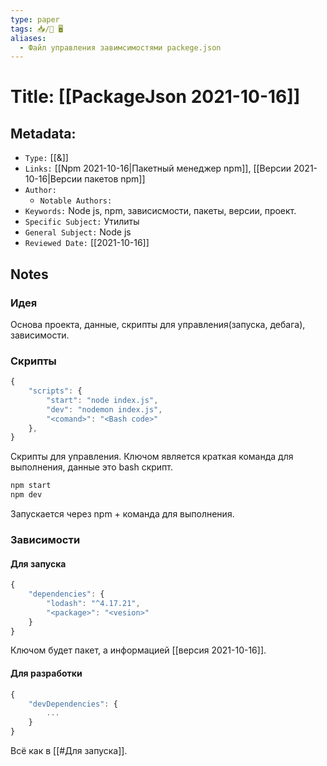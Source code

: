 ```yaml
---
type: paper
tags: 📥️/📜️ 🖥️
aliases:
  - Файл управления завимсимостями packege.json
---
```




# Title: **[[PackageJson 2021-10-16]]**


## Metadata:

- `Type:` [[&]]
- `Links:` [[Npm 2021-10-16|Пакетный менеджер npm]], [[Версии 2021-10-16|Версии пакетов npm]]
- `Author:` 
	- `Notable Authors:` 
- `Keywords:` Node js, npm, зависисмости, пакеты, версии, проект.
- `Specific Subject:` Утилиты
- `General Subject:` Node js
- `Reviewed Date:` [[2021-10-16]]


## Notes

### Идея
Основа проекта, данные, скрипты для управления(запуска, дебага), зависимости.

### Скрипты
```javascript
{
	"scripts": {
		"start": "node index.js",
		"dev": "nodemon index.js",
		"<comand>": "<Bash code>"
	},
}
```
Скрипты для управления. Ключом является краткая команда для выполнения, данные это bash скрипт.

```bash
npm start
npm dev
```
Запускается через npm + команда для выполнения.

### Зависимости
#### Для запуска
```javascript
{
	"dependencies": {
		"lodash": "^4.17.21",
		"<package>": "<vesion>"
	}
}
```
Ключом будет пакет, а информацией [[версия 2021-10-16]].

#### Для разработки
```javascript
{
	"devDependencies": {
		...
	}
}
```
Всё как в [[#Для запуска]].